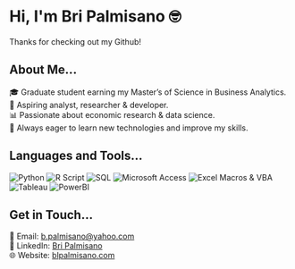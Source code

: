 # Hi, I'm Bri Palmisano 🤓

Thanks for checking out my Github!

## About Me...

🎓 Graduate student earning my Master’s of Science in Business Analytics.  
📝 Aspiring analyst, researcher & developer.  
📊 Passionate about economic research & data science.  
🧠 Always eager to learn new technologies and improve my skills.

## Languages and Tools...

![Python](https://img.shields.io/badge/-Python-3776AB?style=flat&logo=python&logoColor=white)
![R Script](https://img.shields.io/badge/-R_Script-276DC3?style=flat&logo=r&logoColor=white)
![SQL](https://img.shields.io/badge/-SQL-4479A1?style=flat&logo=Microsoft-SQL-Server&logoColor=white)
![Microsoft Access](https://img.shields.io/badge/-Microsoft%20Access-A4373A?style=flat&logo=microsoft-access&logoColor=white)
![Excel Macros & VBA](https://img.shields.io/badge/-Excel%20Macros%20&%20VBA-217346?style=flat&logo=microsoft-excel&logoColor=white)
![Tableau](https://img.shields.io/badge/-Tableau-E97627?style=flat&logo=tableau&logoColor=white)
![PowerBI](https://img.shields.io/badge/-PowerBI-F2C811?style=flat&logo=power-bi&logoColor=white)

## Get in Touch...

📧 Email: [b.palmisano@yahoo.com](mailto:b.palmisano@yahoo.com)  
💼 LinkedIn: [Bri Palmisano](https://www.linkedin.com/in/blpalmisano)  
🌐 Website: [blpalmisano.com](https://blpalmisano.com)
